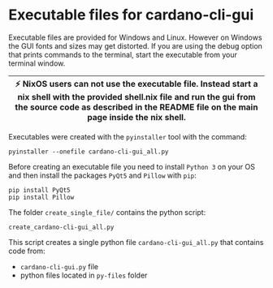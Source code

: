 # Executable files for cardano-cli-gui
Executable files are provided for Windows and Linux. However on Windows the GUI fonts and 
sizes may get distorted. If you are using the debug option that prints commands to the terminal, 
start the executable from your terminal window.

| :zap: NixOS users can not use the executable file. Instead start a nix shell with the provided shell.nix file and run the gui from the source code as described in the README file on the main page inside the nix shell. |
|------------------------------------------------------------------------------------------------------|

Executables were created with the `pyinstaller` tool with the command:
```console
pyinstaller --onefile cardano-cli-gui_all.py
```

Before creating an executable file you need to install `Python 3` on your
OS and then install the packages `PyQt5` and `Pillow` with `pip`:
```console
pip install PyQt5
pip install Pillow
```

The folder `create_single_file/` contains the python script:
```console
create_cardano-cli-gui_all.py
``` 

This script creates a single python file `cardano-cli-gui_all.py`
that contains code from: 
- `cardano-cli-gui.py` file 
- python files located in `py-files` folder 
